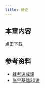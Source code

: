 ```yaml
---
title: 绪论
---
```


## 本章内容

[点击下载](https://share.ricolxwz.io/machine-learning/math/概率.tar.gz)

## 参考资料

- [蜂考速成课](https://drive.google.com/file/d/1gc1qU6V_DUAZTK4z5pzdouC_LOncotIq/view?usp=sharing)
- [张宇基础30讲](https://drive.google.com/file/d/1ovFSzOAQ_OFwpWWIv8XbVYA7JF4mkbde/view?usp=sharing)